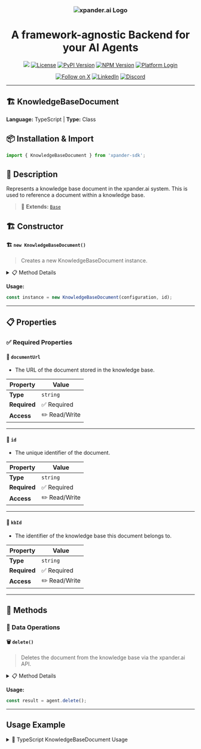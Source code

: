 <h3 align="center">
  <a name="readme-top"></a>
  <picture>
    <source media="(prefers-color-scheme: dark)" srcset="https://assets.xpanderai.io/logo/xpander.ai_dark.png">
    <img
      src="https://assets.xpanderai.io/logo/xpander.ai_light.png"
      style="max-width: 100%; height: auto; width: auto; max-height: 170px;"
      alt="xpander.ai Logo"
    >
  </picture>
</h3>

<div align="center">
  <h1>A framework-agnostic Backend for your AI Agents</h1>

  <a href="https://pepy.tech/projects/xpander-sdk"><img src="https://static.pepy.tech/badge/xpander-sdk/month"></a> 
  <a href="https://github.com/xpander-ai/xpander.ai/blob/main/LICENSE"><img src="https://img.shields.io/github/license/xpander-ai/xpander.ai" alt="License"></a> <a href="https://pypi.org/project/xpander-sdk"><img src="https://img.shields.io/pypi/v/xpander-sdk" alt="PyPI Version"></a> <a href="https://npmjs.com/package/xpander-sdk"><img src="https://img.shields.io/npm/v/xpander-sdk" alt="NPM Version"></a> <a href="https://app.xpander.ai"><img src="https://img.shields.io/badge/platform-login-30a46c" alt="Platform Login"></a>
</div>

<div align="center">
  <p align="center">
<a href="https://x.com/xpander_ai"><img src="https://img.shields.io/badge/Follow%20on%20X-000000?style=for-the-badge&logo=x&logoColor=white" alt="Follow on X" /></a> <a href="https://www.linkedin.com/company/xpander-ai"><img src="https://img.shields.io/badge/Follow%20on%20LinkedIn-0077B5?style=for-the-badge&logo=linkedin&logoColor=white" alt="LinkedIn" /></a> <a href="https://discord.gg/CUcp4WWh5g"><img src="https://img.shields.io/badge/Join%20our%20Discord-5865F2?style=for-the-badge&logo=discord&logoColor=white" alt="Discord" /></a>
  </p>
</div>

---

## 🏗️ KnowledgeBaseDocument

**Language:** TypeScript | **Type:** Class

## 📦 Installation & Import

```typescript
import { KnowledgeBaseDocument } from 'xpander-sdk';
```

## 📖 Description

Represents a knowledge base document in the xpander.ai system. This is used to reference a document within a knowledge base.

> 🔗 **Extends:** [`Base`](Base.md)

## 🏗️ Constructor

#### 🏗️ `new KnowledgeBaseDocument()`

> Creates a new KnowledgeBaseDocument instance.

<details>
<summary>📋 Method Details</summary>

**Parameters:**

| Parameter | Type | Required | Description |
|-----------|------|----------|-------------|
| `configuration` | `Configuration` | ✅ | - The configuration instance used for interacting with the xpander.ai API. |
| `id` | `string` | ✅ | - The unique identifier of the document. |
| `kbId` | `string` | ✅ | - The identifier of the knowledge base this document belongs to. |
| `documentUrl` | `string` | ✅ | - The URL of the document stored in the knowledge base. |

</details>

**Usage:**

```typescript
const instance = new KnowledgeBaseDocument(configuration, id);
```

---

## 📋 Properties

### ✅ Required Properties

#### 📝 `documentUrl`

- The URL of the document stored in the knowledge base.

| Property | Value |
|----------|-------|
| **Type** | `string` |
| **Required** | ✅ Required |
| **Access** | ✏️ Read/Write |

---

#### 📝 `id`

- The unique identifier of the document.

| Property | Value |
|----------|-------|
| **Type** | `string` |
| **Required** | ✅ Required |
| **Access** | ✏️ Read/Write |

---

#### 📝 `kbId`

- The identifier of the knowledge base this document belongs to.

| Property | Value |
|----------|-------|
| **Type** | `string` |
| **Required** | ✅ Required |
| **Access** | ✏️ Read/Write |

---

## 🔧 Methods

### 💾 Data Operations

#### 🗑️ `delete()`

> Deletes the document from the knowledge base via the xpander.ai API.

<details>
<summary>📋 Method Details</summary>

</details>

**Usage:**

```typescript
const result = agent.delete();
```

---

## Usage Example

<details>
<summary>📝 TypeScript KnowledgeBaseDocument Usage</summary>

```typescript
import { KnowledgeBaseDocument } from 'xpander-sdk';

// Create KnowledgeBaseDocument instance
const knowledgebasedocument = new KnowledgeBaseDocument();


// Access key property: documentUrl
const value = knowledgebasedocument.documentUrl;
console.log(`documentUrl: ${value}`);



// Call key method: delete
const result = knowledgebasedocument.delete();
console.log(`Result: ${result}`);


console.log("KnowledgeBaseDocument ready!");
```

</details>

